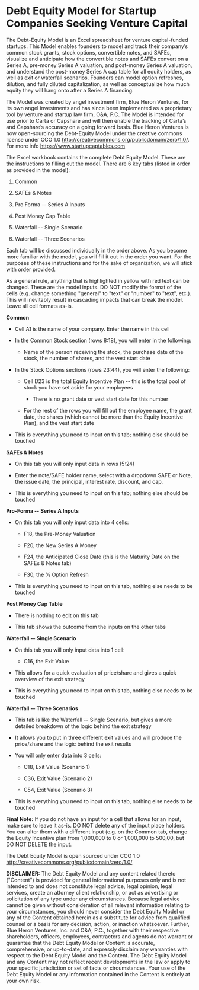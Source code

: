 # Debt Equity Model for Startup Companies Seeking Venture Capital

The Debt-Equity Model is an Excel spreadsheet for venture capital-funded startups.  This Model enables founders to model and track their company’s common stock grants, stock options, convertible notes, and SAFEs, visualize and anticipate how the convertible notes and SAFEs convert on a Series A, pre-money Series A valuation, and post-money Series A valuation, and understand the post-money Series A cap table for all equity holders, as well as exit or waterfall scenarios.  Founders can model option refreshes, dilution, and fully diluted capitalization, as well as conceptualize how much equity they will hang onto after a Series A financing.  

The Model was created by angel investment firm, Blue Heron Ventures, for its own angel investments and has since been implemented as a proprietary tool by venture and startup law firm, O&A, P.C.  The Model is intended for use prior to Carta or Capshare and will then enable the tracking of Carta’s and Capshare’s accuracy on a going forward basis.  Blue Heron Ventures is now open-sourcing the Debt-Equity Model under the creative commons license under CCO 1.0 http://creativecommons.org/publicdomain/zero/1.0/.  For more info https://www.startupcaptables.com

The Excel workbook contains the complete Debt Equity Model. These are the instructions to filling out the model. There are 6 key tabs (listed in order as provided in the model):

1. Common

2. SAFEs & Notes

3. Pro Forma -- Series A Inputs

4. Post Money Cap Table

5. Waterfall -- Single Scenario

6. Waterfall -- Three Scenarios

Each tab will be discussed individually in the order above. As you become more familiar with the model, you will fill it out in the order you want. For the purposes of these instructions and for the sake of organization, we will stick with order provided.

As a general rule, anything that is highlighted in yellow with red text can be changed. These are the model inputs. DO NOT modify the format of the cells (e.g. change something "general" to "text" or "number" to "text", etc.). This will inevitably result in cascading impacts that can break the model. Leave all cell formats as-is.

**Common**

- Cell A1 is the name of your company. Enter the name in this cell

- In the Common Stock section (rows 8:18), you will enter in the following:

  - Name of the person receiving the stock, the purchase date of the stock, the number of shares, and the vest start date

- In the Stock Options sections (rows 23:44), you will enter the following:

  - Cell D23 is the total Equity Incentive Plan -- this is the total pool of stock you have set aside for your employees
        
      - There is no grant date or vest start date for this number

  - For the rest of the rows you will fill out the employee name, the grant date, the shares (which cannot be more than the Equity Incentive Plan), and the vest start date

- This is everything you need to input on this tab; nothing else should be touched

**SAFEs & Notes**

- On this tab you will only input data in rows (5:24)

- Enter the note/SAFE holder name, select with a dropdown SAFE or Note, the issue date, the principal, interest rate, discount, and cap.

- This is everything you need to input on this tab; nothing else should be touched

**Pro-Forma -- Series A Inputs**

- On this tab you will only input data into 4 cells:

   - F18, the Pre-Money Valuation

   - F20, the New Series A Money

   - F24, the Anticipated Close Date (this is the Maturity Date on the SAFEs & Notes tab)

   - F30, the % Option Refresh

- This is everything you need to input on this tab, nothing else needs to be touched

**Post Money Cap Table**

- There is nothing to edit on this tab

- This tab shows the outcome from the inputs on the other tabs

**Waterfall -- Single Scenario**

- On this tab you will only input data into 1 cell:

   - C16, the Exit Value

- This allows for a quick evaluation of price/share and gives a quick overview of the exit strategy

- This is everything you need to input on this tab, nothing else needs to be touched

**Waterfall -- Three Scenarios**

- This tab is like the Waterfall -- Single Scenario, but gives a more detailed breakdown of the logic behind the exit strategy

- It allows you to put in three different exit values and will produce the price/share and the logic behind the exit results

- You will only enter data into 3 cells:

   - C18, Exit Value (Scenario 1)

   - C36, Exit Value (Scenario 2)

   - C54, Exit Value (Scenario 3)

- This is everything you need to input on this tab, nothing else needs to be touched

**Final Note:** If you do not have an input for a cell that allows for an input, make sure to leave it as-is. DO NOT delete any of the input place holders. You can alter them with a different input (e.g. on the Common tab, change the Equity Incentive plan from 1,000,000 to 0 or 1,000,000 to 500,00, but DO NOT DELETE the input.

The Debt Equity Model is open sourced under CCO 1.0 <http://creativecommons.org/publicdomain/zero/1.0/>

**DISCLAIMER:** The Debt Equity Model and any content related thereto ("Content") is provided for general informational purposes only and is not intended to and does not constitute legal advice, legal opinion, legal services, create an attorney client relationship, or act as advertising or solicitation of any type under any circumstances. Because legal advice cannot be given without consideration of all relevant information relating to your circumstances, you should never consider the Debt Equity Model or any of the Content obtained herein as a substitute for advice from qualified counsel or a basis for any decision, action, or inaction whatsoever. Further, Blue Heron Ventures, Inc. and O&A, P.C., together with their respective shareholders, officers, employees, contractors and agents do not warrant or guarantee that the Debt Equity Model or Content is accurate, comprehensive, or up-to-date, and expressly disclaim any warranties with respect to the Debt Equity Model and the Content. The Debt Equity Model and any Content may not reflect recent developments in the law or apply to your specific jurisdiction or set of facts or circumstances. Your use of the Debt Equity Model or any information contained in the Content is entirely at your own risk.
